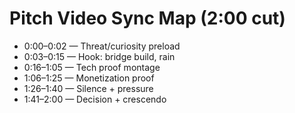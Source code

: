 # Pitch Video Sync Map (2:00 cut)

- 0:00–0:02 — Threat/curiosity preload
- 0:03–0:15 — Hook: bridge build, rain
- 0:16–1:05 — Tech proof montage
- 1:06–1:25 — Monetization proof
- 1:26–1:40 — Silence + pressure
- 1:41–2:00 — Decision + crescendo
